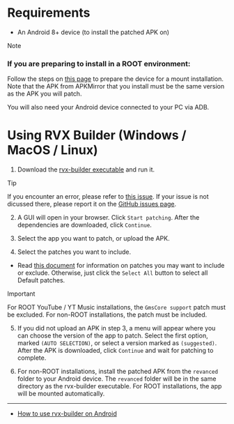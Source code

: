 Requirements
==

- An Android 8+ device (to install the patched APK on)

> [!NOTE]
> ### If you are preparing to install in a ROOT environment:
>
> Follow the steps on [this page](https://github.com/inotia00/revanced-documentation/blob/main/docs/supplying-an-apk.md) to prepare the device for a mount installation. Note that the APK from APKMirror that you install must be the same version as the APK you will patch.
>
> You will also need your Android device connected to your PC via ADB.


Using RVX Builder (Windows / MacOS / Linux)
==

1. Download the [rvx-builder executable](https://github.com/inotia00/rvx-builder/releases/latest) and run it.

> [!TIP]
>
> If you encounter an error, please refer to [this issue](https://github.com/inotia00/rvx-builder/issues/7). If your issue is not dicussed there, please report it on the [GitHub issues page](https://github.com/inotia00/rvx-builder/issues).

2. A GUI will open in your browser. Click `Start patching`. After the dependencies are downloaded, click `Continue`.

3. Select the app you want to patch, or upload the APK.

4. Select the patches you want to include.

- Read [this document](https://github.com/inotia00/revanced-documentation/blob/main/docs/information-about-patches.md) for information on patches you may want to include or exclude. Otherwise, just click the `Select All` button to select all Default patches.

> [!IMPORTANT]
>
> For ROOT YouTube / YT Music installations, the `GmsCore support` patch must be excluded. For non-ROOT installations, the patch must be included.

5. If you did not upload an APK in step 3, a menu will appear where you can choose the version of the app to patch. Select the first option, marked `(AUTO SELECTION)`, or select a version marked as `(suggested)`. After the APK is downloaded, click `Continue` and wait for patching to complete.

6. For non-ROOT installations, install the patched APK from the `revanced` folder to your Android device. The `revanced` folder will be in the same directory as the rvx-builder executable. For ROOT installations, the app will be mounted automatically. 


___
- [How to use rvx-builder on Android](https://github.com/inotia00/revanced-documentation/blob/rvx-builder/docs/rvx-builder%20(android).md)